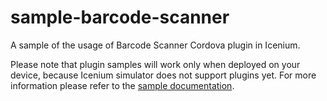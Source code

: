 sample-barcode-scanner
===================

A sample of the usage of Barcode Scanner Cordova plugin in Icenium.

Please note that plugin samples will work only when deployed on your device, because Icenium simulator does not support plugins yet.
For more information please refer to the [sample documentation](http://docs.icenium.com/sample-apps/sample-barcode-scanner).
